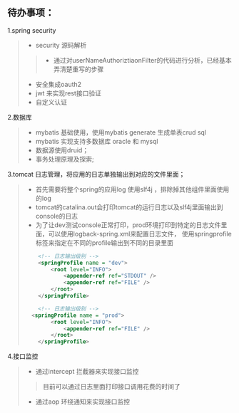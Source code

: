 ## 待办事项：
1.spring security

> * security 源码解析 
> > * 通过对userNameAuthoriztiaonFilter的代码进行分析，已经基本弄清楚重写的步骤
> * 安全集成oauth2
> * jwt 来实现rest接口验证
> * 自定义认证


2.数据库
> * mybatis 基础使用，使用mybatis generate 生成单表crud sql
> * mybatis 实现支持多数据库 oracle 和 mysql
> * 数据源使用druid；
> * 事务处理原理及探索;  

3.tomcat 日志管理，将应用的日志单独输出到对应的文件里面；
> * 首先需要将整个spring的应用log 使用slf4j ，排除掉其他组件里面使用的log
> * tomcat的catalina.out会打印tomcat的运行日志以及slf4j里面输出到console的日志
> * 为了让dev测试console正常打印，prod环境打印到特定的日志文件里面，可以使用logback-spring.xml来配置日志文件，
> 使用springprofile 标签来指定在不同的profile输出到不同的目录里面
> ```xml
>     <!-- 日志输出级别 -->
>     <springProfile name = "dev">
>         <root level="INFO">
>             <appender-ref ref="STDOUT" />
>             <appender-ref ref="FILE" />
>         </root>
>     </springProfile>
>
>     <!-- 日志输出级别 -->
>   <springProfile name = "prod">
>         <root level="INFO">
>             <appender-ref ref="FILE" />
>         </root>
>     </springProfile>
> ```

4.接口监控
> - 通过intercept 拦截器来实现接口监控
> >    目前可以通过日志里面打印接口调用花费的时间了
> - 通过aop 环绕通知来实现接口监控